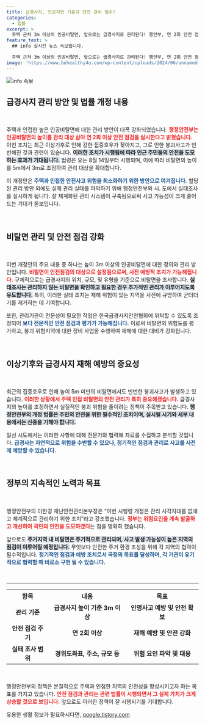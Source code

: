 ```yaml
---
title: 급경사지, 인공지반 기준과 안전 관리 필수!
categories:
  - 법률
excerpt: >
  주택 근처 3m 이상의 인공비탈면, 앞으로는 급경사지로 관리된다! 행안부, 연 2회 안전 점검 의무화로 인명사고 예방 나선다. 안전한 주거환경을 위한 새로운 변화가 시작된다!
feature_text: >
  ## info 실시간 뉴스 속보입니다.

  주택 근처 3m 이상의 인공비탈면, 앞으로는 급경사지로 관리된다! 행안부, 연 2회 안전 점검 의무화로 인명사고 예방 나선다. 안전한 주거환경을 위한 새로운 변화가 시작된다!
image: 'https://www.behealthy4u.com/wp-content/uploads/2024/06/unnamed-file.png'
---
```


<p><img src="https://www.behealthy4u.com/wp-content/uploads/2024/06/unnamed-file.png" alt="info 속보" /></p>

<h2 data-ke-size="size26">급경사지 관리 방안 및 법률 개정 내용</h2>

<p data-ke-size="size16">&nbsp;</p>

<p>주택과 인접한 높은 인공비탈면에 대한 관리 방안이 대폭 강화되었습니다. <b><span style="color: #ee2323;">행정안전부는 인공비탈면의 높이를 관리 대상 삼아 연 2회 이상 안전 점검을 실시한다고 밝혔습니다.</span></b> 이번 조치는 최근 이상기후로 인해 강한 집중호우가 잦아지고, 그로 인한 붕괴사고가 빈번해진 것과 관련이 있습니다. <b><span style="background-color: #21538527;">이러한 조치가 시행됨에 따라 인근 주민들의 안전을 도모하는 효과가 기대됩니다.</span></b> 법령은 오는 8월 14일부터 시행되며, 이에 따라 비탈면의 높이를 5m에서 3m로 조정하여 관리 대상을 확대합니다. </p>

<p>이 개정안은 <b><span style="color: #1a5490;">주택과 인접한 안전사고 위험을 최소화하기 위한 방안으로 여겨집니다.</span></b> 할당된 관리 방안 외에도 실제 관리 실태를 파악하기 위해 행정안전부와 시. 도에서 실태조사를 실시하게 됩니다. 잘 체계화된 관리 시스템이 구축됨으로써 사고 가능성이 크게 줄어드는 기대가 돋보입니다.</p>

<p data-ke-size="size16">&nbsp;</p>

<h2 data-ke-size="size26">비탈면 관리 및 안전 점검 강화</h2>

<p data-ke-size="size16">&nbsp;</p>

<p>이번 개정안의 주요 내용 중 하나는 높이 3m 이상의 인공비탈면에 대한 정의와 관리 방안입니다. <b><span style="color: #ee2323;">비탈면이 안전점검의 대상으로 설정됨으로써, 사전 예방적 조치가 가능해집니다.</span></b> 구체적으로는 급경사지의 위치, 규모, 및 유형을 기준으로 비탈면을 조사합니다. <b><span style="background-color: #21538527;">실태조사는 관리하지 않는 비탈면을 확인하고 필요한 경우 추가적인 관리가 이루어지도록 유도합니다.</span></b> 특히, 이러한 실태 조치는 재해 위험이 있는 지역을 사전에 규명하여 군더더기를 제거하는 데 기여합니다.</p>

<p>또한, 관리기관이 전문성이 필요한 작업은 한국급경사지안전협회에 위탁할 수 있도록 조정되어 <b><span style="color: #1a5490;">보다 전문적인 안전 점검과 평가가 가능해집니다.</span></b> 이로써 비탈면의 위험도를 평가하고, 붕괴 위험지역에 대한 정비 사업을 수행하여 재해에 대한 대비가 강화됩니다. </p>

<p data-ke-size="size16">&nbsp;</p>

<h2 data-ke-size="size26">이상기후와 급경사지 재해 예방의 중요성</h2>

<p data-ke-size="size16">&nbsp;</p>

<p>최근의 집중호우로 인해 높이 5m 미만의 비탈면에서도 빈번한 붕괴사고가 발생하고 있습니다. <b><span style="color: #ee2323;">이러한 상황에서 주택 인접 비탈면의 안전 관리가 특히 중요해졌습니다.</span></b> 급경사지의 높이를 조정하면서 실질적인 붕괴 위험을 줄이려는 정책이 주목받고 있습니다. <b><span style="background-color: #21538527;">행정안전부의 개정 법률은 주민의 안전을 위한 필수적인 조치이며, 실시될 시기와 세부 내용에서는 신중을 기해야 합니다.</span></b> </p>

<p>일선 시도에서는 이러한 사항에 대해 전문가와 협력해 자료를 수집하고 분석할 것입니다. <b><span style="color: #1a5490;">급경사는 자연적으로 위험을 수반할 수 있으나, 정기적인 점검과 관리로 사고를 사전에 예방할 수 있습니다.</span></b> </p>

<p data-ke-size="size16">&nbsp;</p>

<h2 data-ke-size="size26">정부의 지속적인 노력과 목표</h2>

<p data-ke-size="size16">&nbsp;</p>

<p>행정안전부의 이한경 재난안전관리본부장은 “이번 시행령 개정은 관리 사각지대를 없애고 체계적으로 관리하기 위한 조치”라고 강조했습니다. <b><span style="color: #ee2323;">정부는 위험요인을 계속 발굴하고 개선하여 국민의 안전을 도모하겠다</span></b>는 점을 명확히 했습니다. </p>

<p>앞으로도 <b><span style="background-color: #21538527;">주거지역 내 비탈면은 주기적으로 관리되며, 사고 발생 가능성이 높은 지역의 점검이 이루어질 예정입니다.</span></b> 무엇보다 안전한 주거 환경 조성을 위해 각 지역의 협력이 필수적입니다. <b><span style="color: #1a5490;">정기적인 점검과 예방 조치로서 국정의 목표를 달성하며, 각 기관이 유기적으로 협력할 때 비로소 구현 될 수 있습니다.</span></b></p>

<p data-ke-size="size16">&nbsp;</p>

<hr>

<table style="width:100%; border-collapse:collapse;">
  <tr>
    <th style="text-align: center;">항목</th>
    <th style="text-align: center;">내용</th>
    <th style="text-align: center;">목표</th>
  </tr>
  <tr>
    <td style="text-align: center; height: 50px;"><b>관리 기준</b></td>
    <td style="text-align: center; height: 50px;"><b>급경사지 높이 기준 3m 이상</b></td>
    <td style="text-align: center; height: 50px;"><b>인명사고 예방 및 안전 확보</b></td>
  </tr>
  <tr>
    <td style="text-align: center; height: 50px;"><b>안전 점검 주기</b></td>
    <td style="text-align: center; height: 50px;"><b>연 2회 이상</b></td>
    <td style="text-align: center; height: 50px;"><b>재해 예방 및 안전 강화</b></td>
  </tr>
  <tr>
    <td style="text-align: center; height: 50px;"><b>실태 조사 범위</b></td>
    <td style="text-align: center; height: 50px;"><b>경위도좌표, 주소, 규모 등</b></td>
    <td style="text-align: center; height: 50px;"><b>위험 요인 파악 및 대응</b></td>
  </tr>
</table>

<p data-ke-size="size16">&nbsp;</p>

<p>행정안전부의 정책은 본질적으로 주택과 인접한 지역의 안전성을 향상시키고자 하는 목표를 가지고 있습니다. <b><span style="color: #ee2323;">안전 점검과 관리는 관련 법률이 시행되면서 그 실제 가치가 크게 상승할 것으로 보입니다.</span></b> 앞으로도 이러한 정책이 잘 시행되기를 기대합니다.</p>
유용한 생활 정보가 필요하시다면, <a href="https://qoogle.tistory.com" rel="dofollow">qoogle.tistory.com</a>


